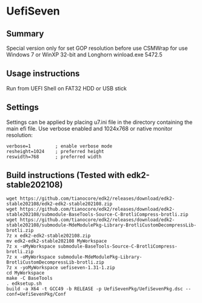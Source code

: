 # UefiSeven
## Summary
Special version only for set GOP resolution before use CSMWrap for use Windows 7 or WinXP 32-bit and Longhorn winload.exe 5472.5

## Usage instructions
Run from UEFI Shell on FAT32 HDD or USB stick

## Settings
Settings can be applied by placing u7.ini file in the directory containing the main efi file. Use verbose enabled and 1024x768 or native monitor resolution:
```
verbose=1         ; enable verbose mode
resheight=1024    ; preferred height
reswidth=768      ; preferred width
```

## Build instructions (Tested with edk2-stable202108)
```
wget https://github.com/tianocore/edk2/releases/download/edk2-stable202108/edk2-edk2-stable202108.zip
wget https://github.com/tianocore/edk2/releases/download/edk2-stable202108/submodule-BaseTools-Source-C-BrotliCompress-brotli.zip
wget https://github.com/tianocore/edk2/releases/download/edk2-stable202108/submodule-MdeModulePkg-Library-BrotliCustomDecompressLib-brotli.zip
7z x edk2-edk2-stable202108.zip
mv edk2-edk2-stable202108 MyWorkspace
7z x -oMyWorkspace submodule-BaseTools-Source-C-BrotliCompress-brotli.zip
7z x -oMyWorkspace submodule-MdeModulePkg-Library-BrotliCustomDecompressLib-brotli.zip
7z x -yoMyWorkspace uefiseven-1.31-1.zip
cd MyWorkspace
make -C BaseTools
. edksetup.sh
build -a X64 -t GCC49 -b RELEASE -p UefiSevenPkg/UefiSevenPkg.dsc --conf=UefiSevenPkg/Conf
```
